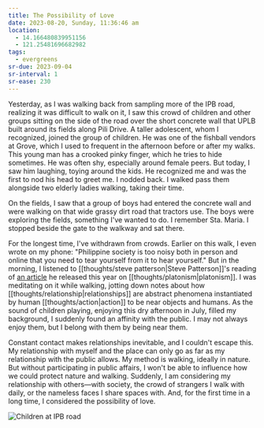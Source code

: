 ```yaml
---
title: The Possibility of Love
date: 2023-08-20, Sunday, 11:36:46 am
location:
  - 14.166480839951156
  - 121.25481696682982
tags:
  - evergreens
sr-due: 2023-09-04
sr-interval: 1
sr-ease: 230
---
```

Yesterday, as I was walking back from sampling more of the IPB road, realizing it was difficult to walk on it, I saw this crowd of children and other groups sitting on the side of the road over the short concrete wall that UPLB built around its fields along Pili Drive. A taller adolescent, whom I recognized, joined the group of children. He was one of the fishball vendors at Grove, which I used to frequent in the afternoon before or after my walks. This young man has a crooked pinky finger, which he tries to hide sometimes. He was often shy, especially around female peers. But today, I saw him laughing, toying around the kids. He recognized me and was the first to nod his head to greet me. I nodded back. I walked pass them alongside two elderly ladies walking, taking their time.

On the fields, I saw that a group of boys had entered the concrete wall and were walking on that wide grassy dirt road that tractors use. The boys were exploring the fields, something I've wanted to do. I remember Sta. Maria. I stopped beside the gate to the walkway and sat there.

For the longest time, I've withdrawn from crowds. Earlier on this walk, I even wrote on my phone: "Philippine society is too noisy both in person and online that you need to tear yourself from it to hear yourself." But in the morning, I listened to [[thoughts/steve patterson|Steve Patterson]]'s reading of [an article](https://steve-patterson.com/the-objectivity-of-structure-outside-our-concepts/) he released this year on [[thoughts/platonism|platonism]]. I was meditating on it while walking, jotting down notes about how [[thoughts/relationship|relationships]] are abstract phenomena instantiated by human [[thoughts/action|action]] to be near objects and humans. As the sound of children playing, enjoying this dry afternoon in July, filled my background, I suddenly found an affinity with the public. I may not always enjoy them, but I belong with them by being near them.

Constant contact makes relationships inevitable, and I couldn't escape this. My relationship with myself and the place can only go as far as my relationship with the public allows. My method is walking, ideally in nature. But without participating in public affairs, I won't be able to influence how we could protect nature and walking. Suddenly, I am considering my relationship with others—with society, the crowd of strangers I walk with daily, or the nameless faces I share spaces with. And, for the first time in a long time, I considered the possibility of love.

![Children at IPB road](vignettes/images/children-at-IPB.jpg)